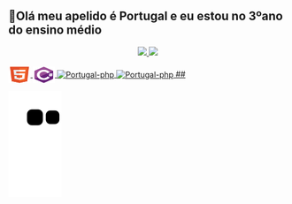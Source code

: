 ## 👋Olá meu apelido é Portugal e eu estou no 3ºano do ensino médio

<div align="center">
  <a href="https://github.com/JVtristaoAC">
  <img height="150em" src="https://github-readme-stats.vercel.app/api?username=JVtristaoAC&show_icons=true&theme=gotham&include_all_commits=true&count_private=true"/>
  <img height="150em" src="https://github-readme-stats.vercel.app/api/top-langs/?username=JVtristaoAC&layout=compact&langs_count=7&theme=gotham&bg_color=#071a16"/>
</div>
   
  
  <div style="display: inline_block"><br>
  <img align="center" alt="Portugal-HTML" height="30" width="40" src="https://raw.githubusercontent.com/devicons/devicon/master/icons/html5/html5-original.svg">
  <img align="center" alt="Portugal-Csharp" height="30" width="40" src="https://raw.githubusercontent.com/devicons/devicon/master/icons/csharp/csharp-original.svg">
  <img align="center" alt="Portugal-php" height="30" width="40" src="https://cdn.jsdelivr.net/gh/devicons/devicon/icons/php/php-plain.svg" />
  <img align="center" alt="Portugal-php" height="30" width="40" src="https://cdn.jsdelivr.net/gh/devicons/devicon/icons/css3/css3-original.svg" />
       ##  
</div>
  
  
  ![Snake animation](https://github.com/JVtristaoAC/JVtristaoAC/blob/output/github-contribution-grid-snake.svg)
